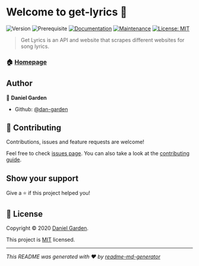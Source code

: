 # Welcome to get-lyrics 👋
![Version](https://img.shields.io/badge/version-1.0.0-blue.svg?cacheSeconds=2592000)
![Prerequisite](https://img.shields.io/badge/node-10.16.0-blue.svg)
[![Documentation](https://img.shields.io/badge/documentation-yes-brightgreen.svg)](https://get-lyrics.herokuapp.com/docs/)
[![Maintenance](https://img.shields.io/badge/Maintained%3F-yes-green.svg)](https://github.com/dan-garden/lyrics/graphs/commit-activity)
[![License: MIT](https://img.shields.io/github/license/dan-garden/get-lyrics)](https://github.com/dan-garden/lyrics/blob/master/LICENSE)

> Get Lyrics is an API and website that scrapes different websites for song lyrics.

### 🏠 [Homepage](https://get-lyrics.herokuapp.com/)


## Author

👤 **Daniel Garden**

* Github: [@dan-garden](https://github.com/dan-garden)

## 🤝 Contributing

Contributions, issues and feature requests are welcome!

Feel free to check [issues page](https://github.com/dan-garden/lyrics/issues). You can also take a look at the [contributing guide](https://github.com/dan-garden/lyrics/blob/master/CONTRIBUTING.md).

## Show your support

Give a ⭐️ if this project helped you!


## 📝 License

Copyright © 2020 [Daniel Garden](https://github.com/dan-garden).

This project is [MIT](https://github.com/dan-garden/lyrics/blob/master/LICENSE) licensed.

***
_This README was generated with ❤️ by [readme-md-generator](https://github.com/kefranabg/readme-md-generator)_